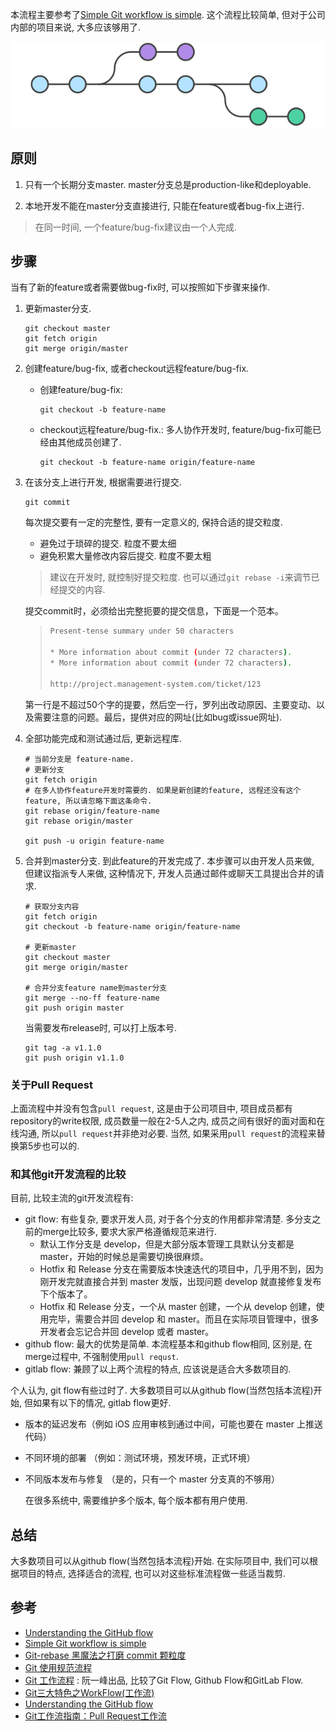 本流程主要参考了[Simple Git workflow is simple](<https://www.atlassian.com/blog/archives/simple-git-workflow-simple>).  这个流程比较简单, 但对于公司内部的项目来说, 大多应该够用了. 

![img](image/bg2015122301-1558321591814.png)

## 原则

1. 只有一个长期分支master.  master分支总是production-like和deployable. 

2. 本地开发不能在master分支直接进行, 只能在feature或者bug-fix上进行. 

> 在同一时间, 一个feature/bug-fix建议由一个人完成. 


## 步骤
当有了新的feature或者需要做bug-fix时, 可以按照如下步骤来操作. 
1. 更新master分支.  

    ~~~
    git checkout master
    git fetch origin
    git merge origin/master
    ~~~

2. 创建feature/bug-fix, 或者checkout远程feature/bug-fix.  

    - 创建feature/bug-fix: 

        ~~~
        git checkout -b feature-name 
        ~~~

    - checkout远程feature/bug-fix.: 多人协作开发时, feature/bug-fix可能已经由其他成员创建了.

        ~~~
        git checkout -b feature-name origin/feature-name 
        ~~~

3. 在该分支上进行开发, 根据需要进行提交. 

    ~~~
    git commit 
    ~~~

    每次提交要有一定的完整性, 要有一定意义的,  保持合适的提交粒度. 

    - 避免过于琐碎的提交. 粒度不要太细
    - 避免积累大量修改内容后提交. 粒度不要太粗
   > 建议在开发时, 就控制好提交粒度. 也可以通过`git rebase -i`来调节已经提交的内容. 
   
   提交commit时，必须给出完整扼要的提交信息，下面是一个范本。
   
   > ```bash
   > Present-tense summary under 50 characters
   > 
   > * More information about commit (under 72 characters).
   > * More information about commit (under 72 characters).
   > 
   > http://project.management-system.com/ticket/123
   > ```
   
   第一行是不超过50个字的提要，然后空一行，罗列出改动原因、主要变动、以及需要注意的问题。最后，提供对应的网址(比如bug或issue网址). 
   
4. 全部功能完成和测试通过后, 更新远程库.  

    ~~~shell
    # 当前分支是 feature-name. 
    # 更新分支
    git fetch origin
    # 在多人协作feature开发时需要的. 如果是新创建的feature, 远程还没有这个feature, 所以请忽略下面这条命令.
    git rebase origin/feature-name    
    git rebase origin/master
     
    git push -u origin feature-name   
    ~~~
    
5. 合并到master分支.  到此feature的开发完成了.   本步骤可以由开发人员来做, 但建议指派专人来做, 这种情况下, 开发人员通过邮件或聊天工具提出合并的请求.  

    ~~~shell
    # 获取分支内容
    git fetch origin
    git checkout -b feature-name origin/feature-name  
    
    # 更新master
    git checkout master
    git merge origin/master
    
    # 合并分支feature name到master分支
    git merge --no-ff feature-name   
    git push origin master            
    ~~~

     当需要发布release时, 可以打上版本号. 

    ~~~shell
    git tag -a v1.1.0    
    git push origin v1.1.0
    ~~~

### 关于Pull Request

上面流程中并没有包含`pull request`, 这是由于公司项目中, 项目成员都有repository的write权限, 成员数量一般在2-5人之内,  成员之间有很好的面对面和在线沟通, 所以`pull request`并非绝对必要. 当然, 如果采用`pull request`的流程来替换第5步也可以的.  

### 和其他git开发流程的比较

目前, 比较主流的git开发流程有:

- git flow:  有些复杂, 要求开发人员, 对于各个分支的作用都非常清楚.   多分支之前的merge比较多, 要求大家严格遵循规范来进行. 
  - 默认工作分支是 develop，但是大部分版本管理工具默认分支都是 master，开始的时候总是需要切换很麻烦。
  - Hotfix 和 Release 分支在需要版本快速迭代的项目中，几乎用不到，因为刚开发完就直接合并到 master 发版，出现问题 develop 就直接修复发布下个版本了。
  - Hotfix 和 Release 分支，一个从 master 创建，一个从 develop 创建，使用完毕，需要合并回 develop 和 master。而且在实际项目管理中，很多开发者会忘记合并回 develop 或者 master。
- github flow:  最大的优势是简单. 本流程基本和github flow相同, 区别是, 在merge过程中, 不强制使用`pull requst`.  
- gitlab flow: 兼顾了以上两个流程的特点, 应该说是适合大多数项目的. 

个人认为,  git flow有些过时了. 大多数项目可以从github flow(当然包括本流程)开始,  但如果有以下的情况,  gitlab flow更好.  

- 版本的延迟发布（例如 iOS 应用审核到通过中间，可能也要在 master 上推送代码）

- 不同环境的部署 （例如：测试环境，预发环境，正式环境）

- 不同版本发布与修复 （是的，只有一个 master 分支真的不够用）

  在很多系统中, 需要维护多个版本, 每个版本都有用户使用. 

## 总结

大多数项目可以从github flow(当然包括本流程)开始.  在实际项目中, 我们可以根据项目的特点, 选择适合的流程, 也可以对这些标准流程做一些适当裁剪.  

## 参考

- [Understanding the GitHub flow](<https://guides.github.com/introduction/flow/index.html>)
- [Simple Git workflow is simple](<https://www.atlassian.com/blog/archives/simple-git-workflow-simple>)
-  [Git-rebase 黑魔法之打磨 commit 颗粒度](https://drprincess.github.io/2018/02/27/Git-rebase打造喜欢的commit颗粒感/#more)
-  [Git 使用规范流程](<http://www.ruanyifeng.com/blog/2015/08/git-use-process.html>)
-  [Git 工作流程](<http://www.ruanyifeng.com/blog/2015/12/git-workflow.html>) : 阮一峰出品, 比较了Git Flow, Github Flow和GitLab Flow. 
- [Git三大特色之WorkFlow(工作流)](<https://drprincess.github.io/2017/12/26/Git%E4%B8%89%E5%A4%A7%E7%89%B9%E8%89%B2%E4%B9%8BWorkFlow(%E5%B7%A5%E4%BD%9C%E6%B5%81)/>)
- [Understanding the GitHub flow](<https://guides.github.com/introduction/flow/index.html>)
- [Git工作流指南：Pull Request工作流](<http://blog.jobbole.com/76854/>)
